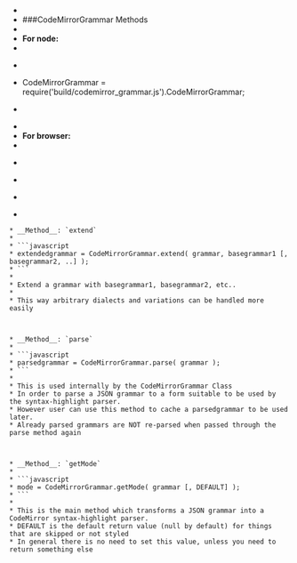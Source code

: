 
*
* ###CodeMirrorGrammar Methods
*
* __For node:__
*
* ```javascript
* CodeMirrorGrammar = require('build/codemirror_grammar.js').CodeMirrorGrammar;
* ```
*
* __For browser:__
*
* ```html
* <script src="build/codemirror_grammar.js"></script>
* ```
*



    * __Method__: `extend`
    *
    * ```javascript
    * extendedgrammar = CodeMirrorGrammar.extend( grammar, basegrammar1 [, basegrammar2, ..] );
    * ```
    *
    * Extend a grammar with basegrammar1, basegrammar2, etc..
    *
    * This way arbitrary dialects and variations can be handled more easily
    


    * __Method__: `parse`
    *
    * ```javascript
    * parsedgrammar = CodeMirrorGrammar.parse( grammar );
    * ```
    *
    * This is used internally by the CodeMirrorGrammar Class
    * In order to parse a JSON grammar to a form suitable to be used by the syntax-highlight parser.
    * However user can use this method to cache a parsedgrammar to be used later.
    * Already parsed grammars are NOT re-parsed when passed through the parse method again
    


    * __Method__: `getMode`
    *
    * ```javascript
    * mode = CodeMirrorGrammar.getMode( grammar [, DEFAULT] );
    * ```
    *
    * This is the main method which transforms a JSON grammar into a CodeMirror syntax-highlight parser.
    * DEFAULT is the default return value (null by default) for things that are skipped or not styled
    * In general there is no need to set this value, unless you need to return something else
    